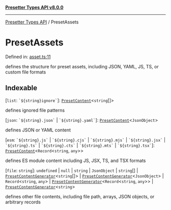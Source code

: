 [**Presetter Types API v8.0.0**](../README.md)

***

[Presetter Types API](../README.md) / PresetAssets

# PresetAssets

Defined in: [asset.ts:11](https://github.com/alvis/presetter/blob/master/packages/types/src/asset.ts#L11)

defines the structure for preset assets, including JSON, YAML, JS, TS, or custom file formats

## Indexable

\[`list`: `` `${string}ignore` ``\]: [`PresetContent`](../type-aliases/PresetContent.md)\<`string`[]\>

defines ignored file patterns

\[`json`: `` `${string}.json` `` \| `` `${string}.yaml` ``\]: [`PresetContent`](../type-aliases/PresetContent.md)\<`JsonObject`\>

defines JSON or YAML content

\[`esm`: `` `${string}.js` `` \| `` `${string}.cjs` `` \| `` `${string}.mjs` `` \| `` `${string}.jsx` `` \| `` `${string}.ts` `` \| `` `${string}.cts` `` \| `` `${string}.mts` `` \| `` `${string}.tsx` ``\]: [`PresetContent`](../type-aliases/PresetContent.md)\<`Record`\<`string`, `any`\>\>

defines ES module content including JS, JSX, TS, and TSX formats

\[`file`: `string`\]: `undefined` \| `null` \| `string` \| `JsonObject` \| `string`[] \| [`PresetContentGenerator`](../type-aliases/PresetContentGenerator.md)\<`string`[]\> \| [`PresetContentGenerator`](../type-aliases/PresetContentGenerator.md)\<`JsonObject`\> \| `Record`\<`string`, `any`\> \| [`PresetContentGenerator`](../type-aliases/PresetContentGenerator.md)\<`Record`\<`string`, `any`\>\> \| [`PresetContentGenerator`](../type-aliases/PresetContentGenerator.md)\<`string`\>

defines other file contents, including file path, arrays, JSON objects, or arbitrary records
